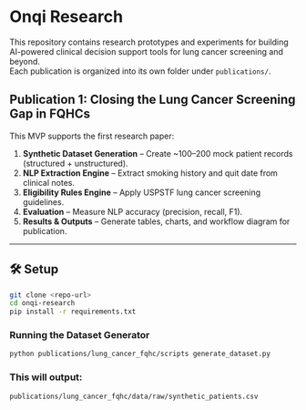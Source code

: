 # Onqi Research

This repository contains research prototypes and experiments for building AI-powered clinical decision support tools for lung cancer screening and beyond.  
Each publication is organized into its own folder under `publications/`.



## Publication 1: Closing the Lung Cancer Screening Gap in FQHCs

This MVP supports the first research paper:

1. **Synthetic Dataset Generation** – Create ~100–200 mock patient records (structured + unstructured).
2. **NLP Extraction Engine** – Extract smoking history and quit date from clinical notes.
3. **Eligibility Rules Engine** – Apply USPSTF lung cancer screening guidelines.
4. **Evaluation** – Measure NLP accuracy (precision, recall, F1).
5. **Results & Outputs** – Generate tables, charts, and workflow diagram for publication.

---

## 🛠️ Setup

```bash
git clone <repo-url>
cd onqi-research
pip install -r requirements.txt
```

### Running the Dataset Generator
```bash
python publications/lung_cancer_fqhc/scripts generate_dataset.py
```
### This will output:
```bash
publications/lung_cancer_fqhc/data/raw/synthetic_patients.csv
```


